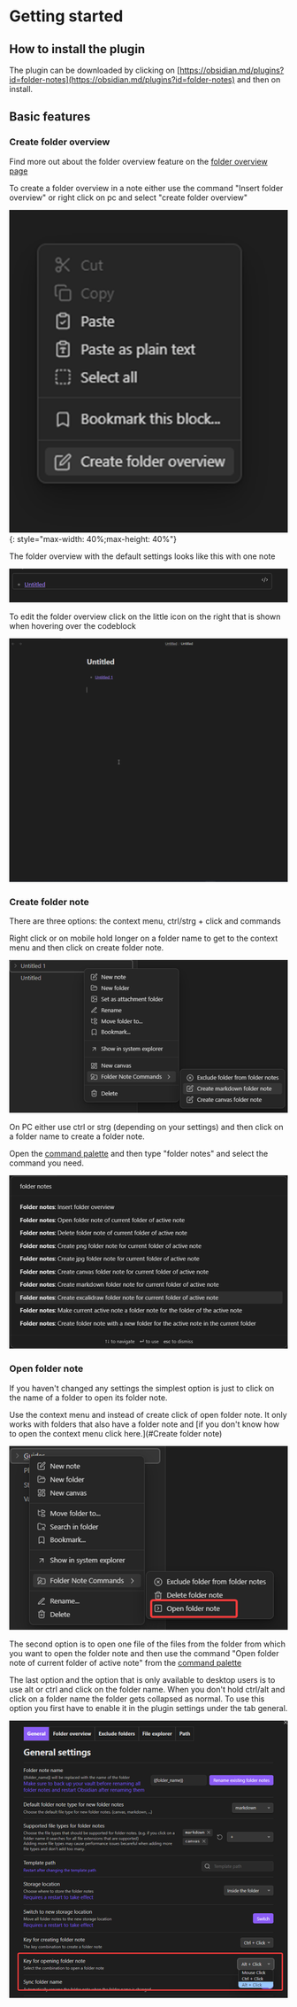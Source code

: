 # Getting started

## How to install the plugin
The plugin can be downloaded by clicking on [https://obsidian.md/plugins?id=folder-notes](https://obsidian.md/plugins?id=folder-notes) and then on install.
## Basic features 
### Create folder overview
Find more out about the folder overview feature on the [folder overview page](./Features/Folder%20overview.md)

To create a folder overview in a note either use the command "Insert folder overview" or right click on pc and select "create folder overview"

![Context menu](./assets/VyBTGhA5eJAVVFusZXIz.png){: style="max-width: 40%;max-height: 40%"}

The folder overview with the default settings looks like this with one note

![Folder overview](./assets/u6ccTTzVbwzBivySFacZ.png)

To edit the folder overview click on the little icon on the right that is shown when hovering over the codeblock

![Folder overview settings](./assets/2wzCXFTpD2.gif)

### Create folder note

There are three options: the context menu, ctrl/strg + click and commands

Right click or on mobile hold longer on a folder name to get to the context menu and then click on create folder note.

![Context menu](./assets/TOtiFIYzUI8rwxjCLhyN.png)

On PC either use ctrl or strg (depending on your settings) and then click on a folder name to create a folder note.

Open the [command palette](https://help.obsidian.md/Plugins/Command+palette) and then type "folder notes" and select the command you need.

![Command palette](./assets/FKhiQZLm4Juu4VdFTxPC.png)

### Open folder note

If you haven't changed any settings the simplest option is just to click on the name of a folder to open its folder note.

Use the context menu and instead of create click of open folder note. It only works with folders that also have a folder note and [if you don't know how to open the context menu click here.](#Create folder note)

![Context menu](./assets/XjlSBfx6ouPrRpb2JmcL.png)

The second option is to open one file of the files from the folder from which you want to open the folder note and then use the command "Open folder note of current folder of active note" from the [command palette](https://help.obsidian.md/Plugins/Command+palette)

The last option and the option that is only available to desktop users is to use alt or ctrl and click on the folder name. When you don't hold ctrl/alt and click on a folder name the folder gets collapsed as normal. To use this option you first have to enable it in the plugin settings under the tab general.

![Settings page](./assets/2KHZfsNVuJL8dIz6cTF5.png)



